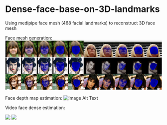 # Dense-face-base-on-3D-landmarks
Using medipipe face mesh (468 facial landmarks) to reconstruct 3D face mesh

Face mesh generation:
![Image Alt Text](data/demo/dense.png)

Face depth map estimation:
![Image Alt Text](https://github.com/nguyentrongvan/Dense-face-base-on-3D-landmarks/blob/main/data/demo/depth.png)

Video face dense estimation:


![](https://github.com/nguyentrongvan/Dense-face-base-on-3D-landmarks/blob/main/data/demo/famed01.gif)
![](https://github.com/nguyentrongvan/Dense-face-base-on-3D-landmarks/blob/main/data/demo/famed02.gif)

